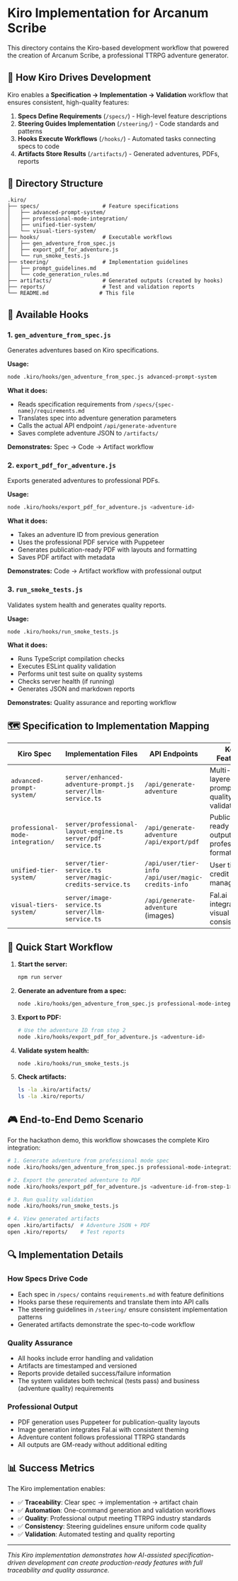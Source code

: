 # Kiro Implementation for Arcanum Scribe

This directory contains the Kiro-based development workflow that powered the creation of Arcanum Scribe, a professional TTRPG adventure generator.

## 🎯 How Kiro Drives Development

Kiro enables a **Specification → Implementation → Validation** workflow that ensures consistent, high-quality features:

1. **Specs Define Requirements** (`/specs/`) - High-level feature descriptions
2. **Steering Guides Implementation** (`/steering/`) - Code standards and patterns  
3. **Hooks Execute Workflows** (`/hooks/`) - Automated tasks connecting specs to code
4. **Artifacts Store Results** (`/artifacts/`) - Generated adventures, PDFs, reports

## 📁 Directory Structure

```
.kiro/
├── specs/                    # Feature specifications
│   ├── advanced-prompt-system/
│   ├── professional-mode-integration/
│   ├── unified-tier-system/
│   └── visual-tiers-system/
├── hooks/                    # Executable workflows
│   ├── gen_adventure_from_spec.js
│   ├── export_pdf_for_adventure.js
│   └── run_smoke_tests.js
├── steering/                 # Implementation guidelines
│   ├── prompt_guidelines.md
│   └── code_generation_rules.md
├── artifacts/                # Generated outputs (created by hooks)
├── reports/                  # Test and validation reports
└── README.md                # This file
```

## 🔧 Available Hooks

### 1. `gen_adventure_from_spec.js`
Generates adventures based on Kiro specifications.

**Usage:**
```bash
node .kiro/hooks/gen_adventure_from_spec.js advanced-prompt-system
```

**What it does:**
- Reads specification requirements from `/specs/{spec-name}/requirements.md`
- Translates spec into adventure generation parameters
- Calls the actual API endpoint `/api/generate-adventure`
- Saves complete adventure JSON to `/artifacts/`

**Demonstrates:** Spec → Code → Artifact workflow

### 2. `export_pdf_for_adventure.js`  
Exports generated adventures to professional PDFs.

**Usage:**
```bash
node .kiro/hooks/export_pdf_for_adventure.js <adventure-id>
```

**What it does:**
- Takes an adventure ID from previous generation
- Uses the professional PDF service with Puppeteer
- Generates publication-ready PDF with layouts and formatting
- Saves PDF artifact with metadata

**Demonstrates:** Code → Artifact workflow with professional output

### 3. `run_smoke_tests.js`
Validates system health and generates quality reports.

**Usage:**
```bash
node .kiro/hooks/run_smoke_tests.js
```

**What it does:**
- Runs TypeScript compilation checks
- Executes ESLint quality validation
- Performs unit test suite on quality systems
- Checks server health (if running)
- Generates JSON and markdown reports

**Demonstrates:** Quality assurance and reporting workflow

## 🗺️ Specification to Implementation Mapping

| Kiro Spec | Implementation Files | API Endpoints | Key Features |
|-----------|---------------------|---------------|--------------|
| `advanced-prompt-system/` | `server/enhanced-adventure-prompt.js`<br>`server/llm-service.ts` | `/api/generate-adventure` | Multi-layered prompts, quality validation |
| `professional-mode-integration/` | `server/professional-layout-engine.ts`<br>`server/pdf-service.ts` | `/api/generate-adventure`<br>`/api/export/pdf` | Publication-ready output, professional formatting |
| `unified-tier-system/` | `server/tier-service.ts`<br>`server/magic-credits-service.ts` | `/api/user/tier-info`<br>`/api/user/magic-credits-info` | User tiers, credit management |
| `visual-tiers-system/` | `server/image-service.ts`<br>`server/llm-service.ts` | `/api/generate-adventure` (images) | Fal.ai integration, visual consistency |

## 🚀 Quick Start Workflow

1. **Start the server:**
   ```bash
   npm run server
   ```

2. **Generate an adventure from a spec:**
   ```bash
   node .kiro/hooks/gen_adventure_from_spec.js professional-mode-integration
   ```

3. **Export to PDF:**
   ```bash
   # Use the adventure ID from step 2
   node .kiro/hooks/export_pdf_for_adventure.js <adventure-id>
   ```

4. **Validate system health:**
   ```bash
   node .kiro/hooks/run_smoke_tests.js
   ```

5. **Check artifacts:**
   ```bash
   ls -la .kiro/artifacts/
   ls -la .kiro/reports/
   ```

## 🎮 End-to-End Demo Scenario

For the hackathon demo, this workflow showcases the complete Kiro integration:

```bash
# 1. Generate adventure from professional mode spec
node .kiro/hooks/gen_adventure_from_spec.js professional-mode-integration

# 2. Export the generated adventure to PDF  
node .kiro/hooks/export_pdf_for_adventure.js <adventure-id-from-step-1>

# 3. Run quality validation
node .kiro/hooks/run_smoke_tests.js

# 4. View generated artifacts
open .kiro/artifacts/  # Adventure JSON + PDF
open .kiro/reports/    # Test reports
```

## 🔍 Implementation Details

### How Specs Drive Code
- Each spec in `/specs/` contains `requirements.md` with feature definitions
- Hooks parse these requirements and translate them into API calls
- The steering guidelines in `/steering/` ensure consistent implementation patterns
- Generated artifacts demonstrate the spec-to-code workflow

### Quality Assurance
- All hooks include error handling and validation
- Artifacts are timestamped and versioned
- Reports provide detailed success/failure information
- The system validates both technical (tests pass) and business (adventure quality) requirements

### Professional Output
- PDF generation uses Puppeteer for publication-quality layouts
- Image generation integrates Fal.ai with consistent theming
- Adventure content follows professional TTRPG standards
- All outputs are GM-ready without additional editing

## 📊 Success Metrics

The Kiro implementation enables:
- ✅ **Traceability**: Clear spec → implementation → artifact chain
- ✅ **Automation**: One-command generation and validation workflows  
- ✅ **Quality**: Professional output meeting TTRPG industry standards
- ✅ **Consistency**: Steering guidelines ensure uniform code quality
- ✅ **Validation**: Automated testing and quality reporting

---

*This Kiro implementation demonstrates how AI-assisted specification-driven development can create production-ready features with full traceability and quality assurance.*
